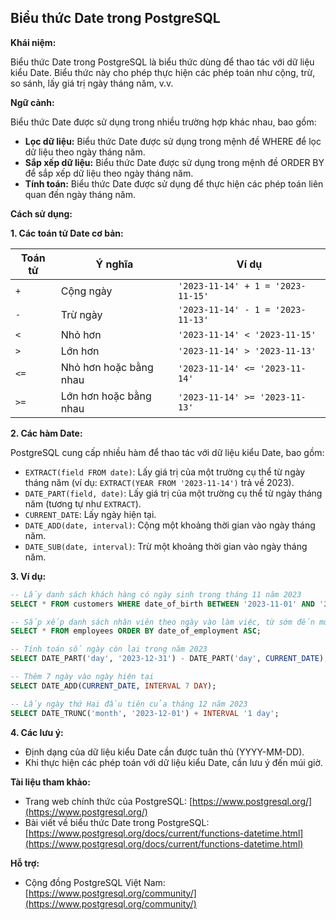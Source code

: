 ## Biểu thức Date trong PostgreSQL

**Khái niệm:**

Biểu thức Date trong PostgreSQL là biểu thức dùng để thao tác với dữ liệu kiểu Date. Biểu thức này cho phép thực hiện các phép toán như cộng, trừ, so sánh, lấy giá trị ngày tháng năm, v.v.

**Ngữ cảnh:**

Biểu thức Date được sử dụng trong nhiều trường hợp khác nhau, bao gồm:

- **Lọc dữ liệu:** Biểu thức Date được sử dụng trong mệnh đề WHERE để lọc dữ liệu theo ngày tháng năm.
- **Sắp xếp dữ liệu:** Biểu thức Date được sử dụng trong mệnh đề ORDER BY để sắp xếp dữ liệu theo ngày tháng năm.
- **Tính toán:** Biểu thức Date được sử dụng để thực hiện các phép toán liên quan đến ngày tháng năm.

**Cách sử dụng:**

**1. Các toán tử Date cơ bản:**

| Toán tử | Ý nghĩa                | Ví dụ                             |
| ------- | ---------------------- | --------------------------------- |
| `+`     | Cộng ngày              | `'2023-11-14' + 1 = '2023-11-15'` |
| `-`     | Trừ ngày               | `'2023-11-14' - 1 = '2023-11-13'` |
| `<`     | Nhỏ hơn                | `'2023-11-14' < '2023-11-15'`     |
| `>`     | Lớn hơn                | `'2023-11-14' > '2023-11-13'`     |
| `<=`    | Nhỏ hơn hoặc bằng nhau | `'2023-11-14' <= '2023-11-14'`    |
| `>=`    | Lớn hơn hoặc bằng nhau | `'2023-11-14' >= '2023-11-13'`    |

**2. Các hàm Date:**

PostgreSQL cung cấp nhiều hàm để thao tác với dữ liệu kiểu Date, bao gồm:

- `EXTRACT(field FROM date)`: Lấy giá trị của một trường cụ thể từ ngày tháng năm (ví dụ: `EXTRACT(YEAR FROM '2023-11-14')` trả về 2023).
- `DATE_PART(field, date)`: Lấy giá trị của một trường cụ thể từ ngày tháng năm (tương tự như `EXTRACT`).
- `CURRENT_DATE`: Lấy ngày hiện tại.
- `DATE_ADD(date, interval)`: Cộng một khoảng thời gian vào ngày tháng năm.
- `DATE_SUB(date, interval)`: Trừ một khoảng thời gian vào ngày tháng năm.

**3. Ví dụ:**

```sql
-- Lấy danh sách khách hàng có ngày sinh trong tháng 11 năm 2023
SELECT * FROM customers WHERE date_of_birth BETWEEN '2023-11-01' AND '2023-11-30';

-- Sắp xếp danh sách nhân viên theo ngày vào làm việc, từ sớm đến muộn
SELECT * FROM employees ORDER BY date_of_employment ASC;

-- Tính toán số ngày còn lại trong năm 2023
SELECT DATE_PART('day', '2023-12-31') - DATE_PART('day', CURRENT_DATE);

-- Thêm 7 ngày vào ngày hiện tại
SELECT DATE_ADD(CURRENT_DATE, INTERVAL 7 DAY);

-- Lấy ngày thứ Hai đầu tiên của tháng 12 năm 2023
SELECT DATE_TRUNC('month', '2023-12-01') + INTERVAL '1 day';
```

**4. Các lưu ý:**

- Định dạng của dữ liệu kiểu Date cần được tuân thủ (YYYY-MM-DD).
- Khi thực hiện các phép toán với dữ liệu kiểu Date, cần lưu ý đến múi giờ.

**Tài liệu tham khảo:**

- Trang web chính thức của PostgreSQL: [https://www.postgresql.org/](https://www.postgresql.org/)
- Bài viết về biểu thức Date trong PostgreSQL: [https://www.postgresql.org/docs/current/functions-datetime.html](https://www.postgresql.org/docs/current/functions-datetime.html)

**Hỗ trợ:**

- Cộng đồng PostgreSQL Việt Nam: [https://www.postgresql.org/community/](https://www.postgresql.org/community/)
